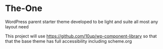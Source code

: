 # The-One
WordPress parent starter theme developed to be light and suite all most any layout need

This project will use https://github.com/10up/wp-component-library so that that the base theme has full accessibility including scheme.org
